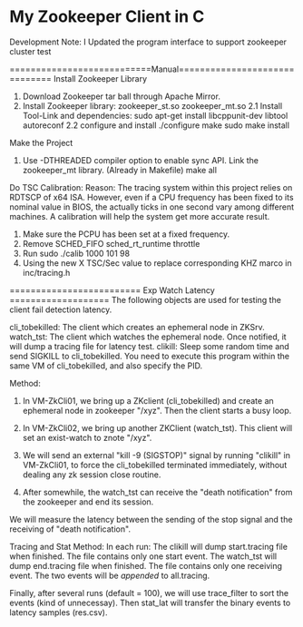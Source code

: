 # My Zookeeper Client in C
Development Note:
	I Updated the program interface to support zookeeper cluster test 
	

===========================Manual==============================
Install Zookeeper Library
  1. Download Zookeeper tar ball through Apache Mirror.
  2. Install Zookeeper library: zookeeper_st.so zookeeper_mt.so
	2.1 Install Tool-Link and dependencies:
        sudo apt-get install libcppunit-dev libtool autoreconf
	2.2 configure and install
		./configure
        make
		sudo make install

Make the Project
  1. Use -DTHREADED compiler option to enable sync API. Link the zookeeper_mt library. (Already in Makefile)
		make all

Do TSC Calibration:
Reason: The tracing system within this project relies on RDTSCP of x64 ISA.
        However, even if a CPU frequency has been fixed to its nominal value in BIOS,
        the actually ticks in one second vary among different machines.
        A calibration will help the system get more accurate result.
  1. Make sure the PCPU has been set at a fixed frequency.
  2. Remove SCHED_FIFO sched_rt_runtime throttle
  3. Run sudo ./calib 1000 101 98
  4. Using the new X TSC/Sec value to replace corresponding KHZ marco in inc/tracing.h

========================= Exp Watch Latency ===================
The following objects are used for testing the client fail detection latency.

cli_tobekilled: The client which creates an ephemeral node in ZKSrv.
watch_tst: The client which watches the ephemeral node. Once notified, it will dump a tracing file for latency test.
clikill: Sleep some random time and send SIGKILL to cli_tobekilled. You need to execute this program within the same VM of cli_tobekilled, and also specify the PID.


Method:
1. In VM-ZkCli01, we bring up a ZKclient (cli_tobekilled) and create an ephemeral node in zookeeper "/xyz". Then the client starts a busy loop.

2. In VM-ZkCli02, we bring up another ZKClient (watch_tst). This client will set an exist-watch to znote "/xyz".

3. We will send an external "kill -9 (SIGSTOP)" signal by running "clikill" in VM-ZkCli01, to force the cli_tobekilled terminated immediately, without dealing any zk session close routine.

4. After somewhile, the watch_tst can receive the "death notification" from the zookeeper and end its session.

We will measure the latency between the sending of the stop signal and the receiving of "death notification".

Tracing and Stat Method:
In each run:
	The clikill will dump start.tracing file when finished. The file contains only one start event.
	The watch_tst will dump end.tracing file when finished. The file contains only one receiving event.
	The two events will be *appended* to all.tracing.

Finally, after several runs (default = 100), we will use trace_filter to sort the events (kind of unnecessay).
Then stat_lat will transfer the binary events to latency samples (res.csv).

